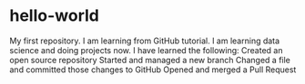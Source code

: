 # hello-world
My first repository. I am learning from GitHub tutorial.
I am learning data science and doing projects now.
I have learned the following:
  Created an open source repository
  Started and managed a new branch
  Changed a file and committed those changes to GitHub
  Opened and merged a Pull Request
